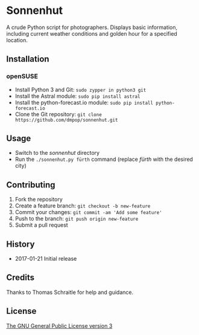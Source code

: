 # Sonnenhut

A crude Python script for photographers. Displays basic information, including current weather conditions and golden hour for a specified location.

## Installation

### openSUSE

 - Install Python 3 and Git: `sudo zypper in python3 git`
 - Install the Astral module: `sudo pip install astral`
 - Install the python-forecast.io module: `sudo pip install python-forecast.io`
 - Clone the Git repository: `git clone https://github.com/dmpop/sonnenhut.git`

## Usage

 - Switch to the *sonnenhut* directory
 - Run the `./sonnenhut.py fürth` command (replace *fürth* with the desired city)

## Contributing

1. Fork the repository
2. Create a feature branch: `git checkout -b new-feature`
3. Commit your changes: `git commit -am 'Add some feature'`
4. Push to the branch: `git push origin new-feature`
5. Submit a pull request

## History

 - 2017-01-21 Initial release

## Credits

Thanks to Thomas Schraitle for help and guidance.

## License

[The GNU General Public License version 3](https://www.gnu.org/licenses/gpl-3.0.txt)
